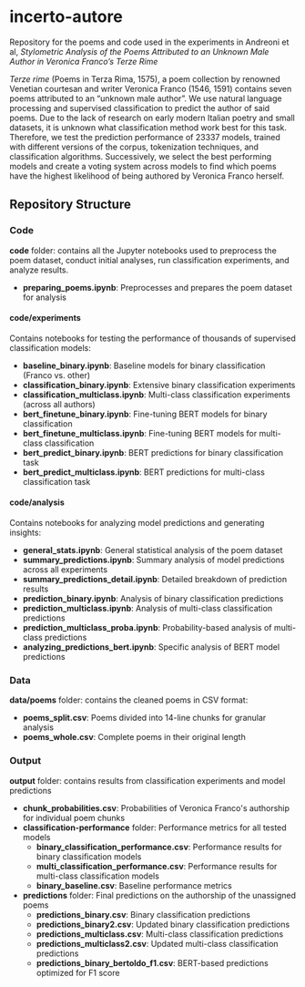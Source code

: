 # incerto-autore

Repository for the poems and code used in the experiments in Andreoni et al, *Stylometric Analysis of the Poems Attributed to an Unknown Male Author in Veronica Franco’s Terze Rime* 

_Terze rime_ (Poems in Terza Rima, 1575), a poem collection by renowned Venetian courtesan and writer Veronica Franco (1546, 1591) contains seven poems attributed to an “unknown male author”. 
We use natural language processing and supervised classification to predict the author of said poems. Due to the lack of research on early modern Italian poetry and small datasets, it is unknown what classification method work best for this task. Therefore, we test the prediction performance of 23337 models, trained with different versions of the corpus, tokenization techniques, and classification algorithms. Successively, we select the best performing models and create a voting system across models to find which poems have the highest likelihood of being authored by Veronica Franco herself.


## Repository Structure

### Code

**code** folder: contains all the Jupyter notebooks used to preprocess the poem dataset, conduct initial analyses, run classification experiments, and analyze results.

- **preparing_poems.ipynb**: Preprocesses and prepares the poem dataset for analysis

#### code/experiments
Contains notebooks for testing the performance of thousands of supervised classification models:
- **baseline_binary.ipynb**: Baseline models for binary classification (Franco vs. other)
- **classification_binary.ipynb**: Extensive binary classification experiments
- **classification_multiclass.ipynb**: Multi-class classification experiments (across all authors)
- **bert_finetune_binary.ipynb**: Fine-tuning BERT models for binary classification
- **bert_finetune_multiclass.ipynb**: Fine-tuning BERT models for multi-class classification
- **bert_predict_binary.ipynb**: BERT predictions for binary classification task
- **bert_predict_multiclass.ipynb**: BERT predictions for multi-class classification task

#### code/analysis
Contains notebooks for analyzing model predictions and generating insights:
- **general_stats.ipynb**: General statistical analysis of the poem dataset
- **summary_predictions.ipynb**: Summary analysis of model predictions across all experiments
- **summary_predictions_detail.ipynb**: Detailed breakdown of prediction results
- **prediction_binary.ipynb**: Analysis of binary classification predictions
- **prediction_multiclass.ipynb**: Analysis of multi-class classification predictions
- **prediction_multiclass_proba.ipynb**: Probability-based analysis of multi-class predictions
- **analyzing_predictions_bert.ipynb**: Specific analysis of BERT model predictions

### Data

**data/poems** folder: contains the cleaned poems in CSV format:
- **poems_split.csv**: Poems divided into 14-line chunks for granular analysis
- **poems_whole.csv**: Complete poems in their original length

### Output

**output** folder: contains results from classification experiments and model predictions

- **chunk_probabilities.csv**: Probabilities of Veronica Franco's authorship for individual poem chunks
- **classification-performance** folder: Performance metrics for all tested models
  - **binary_classification_performance.csv**: Performance results for binary classification models
  - **multi_classification_performance.csv**: Performance results for multi-class classification models
  - **binary_baseline.csv**: Baseline performance metrics
- **predictions** folder: Final predictions on the authorship of the unassigned poems
  - **predictions_binary.csv**: Binary classification predictions
  - **predictions_binary2.csv**: Updated binary classification predictions
  - **predictions_multiclass.csv**: Multi-class classification predictions
  - **predictions_multiclass2.csv**: Updated multi-class classification predictions
  - **predictions_binary_bertoldo_f1.csv**: BERT-based predictions optimized for F1 score
